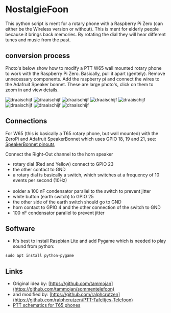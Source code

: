 # NostalgieFoon
This python script is ment for a rotary phone with a Raspberry Pi Zero (can either be the Wireless version or without).
This is ment for elderly people because it brings back memories. By rotating the dial they will hear different tunes and music from the past.

## conversion process
Photo's below show how to modify a PTT W65 wall mounted rotary phone to work with the Raspberry Pi Zero.
Basically, pull it apart (gentely). Remove unnecessary components. Add the raspberry pi and connect the wires
to the Adafruit Speaker bonnet. These are large photo's, click on them to zoom in and view details.

![draaischijf](https://github.com/beamzer/PTT-Tafeltjes-Telefoon/blob/master/foto/img_2606.jpg)
![draaischijf](https://github.com/beamzer/PTT-Tafeltjes-Telefoon/blob/master/foto/img_2607.jpg)
![draaischijf](https://github.com/beamzer/PTT-Tafeltjes-Telefoon/blob/master/foto/img_2608.jpg)
![draaischijf](https://github.com/beamzer/PTT-Tafeltjes-Telefoon/blob/master/foto/img_2609.jpg)
![draaischijf](https://github.com/beamzer/PTT-Tafeltjes-Telefoon/blob/master/foto/img_2610.jpg)
![draaischijf](https://github.com/beamzer/PTT-Tafeltjes-Telefoon/blob/master/foto/img_2623.jpg)
![draaischijf](https://github.com/beamzer/PTT-Tafeltjes-Telefoon/blob/master/foto/img_2624.jpg)
![draaischijf](https://github.com/beamzer/PTT-Tafeltjes-Telefoon/blob/master/foto/img_0844.gif)

## Connections
For W65 (this is basically a T65 rotary phone, but wall mounted) with the
ZeroPi and Adafruit SpeakerBonnet which uses GPIO 18, 19 and 21, see:
[SpeakerBonnet pinouts](https://learn.adafruit.com/adafruit-speaker-bonnet-for-raspberry-pi/pinouts)

Connect the Right-Out channel to the horn speaker

* rotary dial (Red and Yellow) connect to GPIO 23  
* the other contact to GND  
* a rotary dial is basically a switch, which switches at a frequency of 10 events per second (10Hz)  
&nbsp;
* solder a 100 nF condensator parallel to the switch to prevent jitter
* white button (earth switch) to GPIO 25
* the other side of the earth switch should go to GND
&nbsp;
* horn contact to GPIO 4 and the other connection of the switch to GND
* 100 nF condensator parallel to prevent jitter


## Software

* It's best to install Raspbian Lite and add Pygame which is needed to play sound from python:
```
sudo apt install python-pygame
```

## Links

* Original idea by: [https://github.com/tammojan](https://github.com/tammojan/sommentelefoon)
* and modified by: [https://github.com/ralphcrutzen](https://github.com/ralphcrutzen/PTT-Tafeltjes-Telefoon)
* [PTT schematics for T65 phones](https://dutchtelecom.files.wordpress.com/2016/05/ptt_schema_t65_toestellen_1974-1987.pdf)

